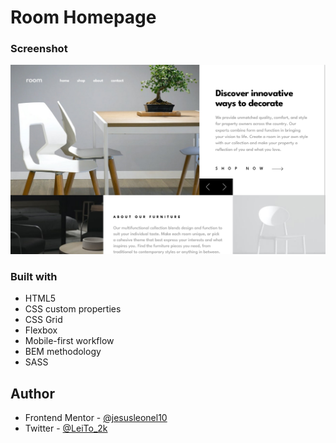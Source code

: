 # Room Homepage

### Screenshot

![](./screenshot.png)

### Built with

- HTML5
- CSS custom properties
- CSS Grid
- Flexbox
- Mobile-first workflow
- BEM methodology
- SASS

## Author

- Frontend Mentor - [@jesusleonel10](https://www.frontendmentor.io/profile/jesusleonel10)
- Twitter - [@LeiTo_2k](https://twitter.com/LeiTo_2k)
